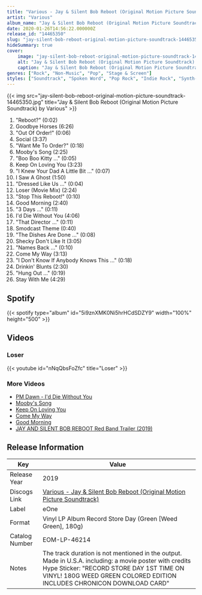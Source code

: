 ```yaml
---
title: "Various - Jay & Silent Bob Reboot (Original Motion Picture Soundtrack)"
artist: "Various"
album_name: "Jay & Silent Bob Reboot (Original Motion Picture Soundtrack)"
date: 2020-01-26T14:56:22.000000Z
release_id: "14465350"
slug: "jay-silent-bob-reboot-original-motion-picture-soundtrack-14465350"
hideSummary: true
cover:
    image: "jay-silent-bob-reboot-original-motion-picture-soundtrack-14465350.jpg"
    alt: "Jay & Silent Bob Reboot (Original Motion Picture Soundtrack) by Various"
    caption: "Jay & Silent Bob Reboot (Original Motion Picture Soundtrack) by Various"
genres: ["Rock", "Non-Music", "Pop", "Stage & Screen"]
styles: ["Soundtrack", "Spoken Word", "Pop Rock", "Indie Rock", "Synth-pop", "Pop Rap"]
---
```


{{< img src="jay-silent-bob-reboot-original-motion-picture-soundtrack-14465350.jpg" title="Jay & Silent Bob Reboot (Original Motion Picture Soundtrack) by Various" >}}

<!-- section break -->

1. "Reboot?" (0:02)
2. Goodbye Horses (6:26)
3. "Out Of Order!" (0:06)
4. Social  (3:37)
5. "Want Me To Order?" (0:18)
6. Mooby's Song (2:25)
7. "Boo Boo Kitty …" (0:05)
8. Keep On Loving You (3:23)
9. "I Knew Your Dad A Little Bit …" (0:07)
10. I Saw A Ghost (1:50)
11. "Dressed Like Us …" (0:04)
12. Loser (Movie Mix)  (2:24)
13. "Stop This Reboot!" (0:10)
14. Good Morning (2:40)
15. "3 Days …" (0:11)
16. I'd Die Without You (4:06)
17. "That Director …" (0:11)
18. Smodcast Theme (0:40)
19. "The Dishes Are Done …" (0:08)
20. Shecky Don't Like It (3:05)
21. "Names Back …" (0:10)
22. Come My Way  (3:13)
23. "I Don't Know If Anybody Knows This …" (0:18)
24. Drinkin' Blunts (2:30)
25. "Hung Out …" (0:19)
26. Stay With Me (4:29)

<!-- section break -->


## Spotify
{{< spotify type="album" id="5i9znXMK0Ni5hrHCdSDZY9" width="100%" height="500" >}}



## Videos
### Loser
{{< youtube id="nNqQbsFoZfc" title="Loser" >}}<br>

### More Videos

- [PM Dawn - I'd Die Without You](https://www.youtube.com/watch?v=C_qWlPCEnGM)
- [Mooby's Song](https://www.youtube.com/watch?v=YUdJKKG8ih0)
- [Keep On Loving You](https://www.youtube.com/watch?v=7YLYXU2eSWM)
- [Come My Way](https://www.youtube.com/watch?v=--LiNPM2goI)
- [Good Morning](https://www.youtube.com/watch?v=joXb-dLqg_M)
- [JAY AND SILENT BOB REBOOT Red Band Trailer (2019)](https://www.youtube.com/watch?v=l5UJu1BAy8U)


## Release Information
|  Key           | Value                                                |
| ---------------| ---------------------------------------------------- |
| Release Year   | 2019                                   |
| Discogs Link   | [Various - Jay & Silent Bob Reboot (Original Motion Picture Soundtrack)](https://www.discogs.com/release/14465350-Various-Jay-Silent-Bob-Reboot-Original-Motion-Picture-Soundtrack) |
| Label          | eOne |
| Format         | Vinyl LP Album Record Store Day (Green [Weed Green], 180g) |
| Catalog Number | EOM-LP-46214 |
| Notes | The track duration is not mentioned in the output. Made in U.S.A. including: a movie poster with credits  Hype Sticker:  "RECORD STORE DAY 1ST TIME ON VINYL! 180G WEED GREEN  COLORED EDITION INCLUDES CHRONICON DOWNLOAD CARD" |